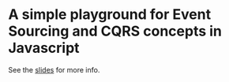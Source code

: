 # A simple playground for Event Sourcing and CQRS concepts in Javascript

See the [slides](slides.md) for more info.
